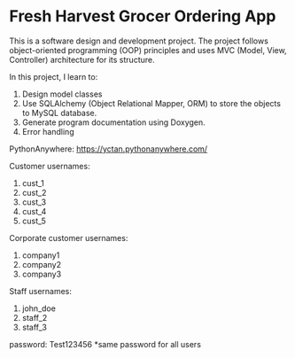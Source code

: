 # Fresh Harvest Grocer Ordering App

This is a software design and development project. The project follows object-oriented programming (OOP) principles and uses MVC (Model, View, Controller) architecture for its structure. 

In this project, I learn to:

1. Design model classes 
2. Use SQLAlchemy (Object Relational Mapper, ORM) to store the objects to MySQL database. 
3. Generate program documentation using Doxygen.
4. Error handling

PythonAnywhere: https://yctan.pythonanywhere.com/

Customer usernames:
1. cust_1
2. cust_2
3. cust_3
4. cust_4
5. cust_5

Corporate customer usernames:
1. company1
2. company2
3. company3

Staff usernames:
1. john_doe
2. staff_2
3. staff_3

password: Test123456
*same password for all users

